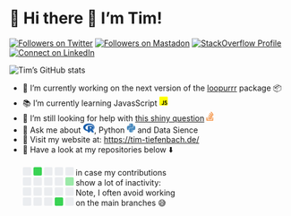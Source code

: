 
<!-- README.md is generated from README.Rmd. Please edit that file -->

# 📢 Hi there 👋 I’m Tim!

<!-- badges: start -->

<a href="https://www.twitter.com/timteafan" target="blank"><img src="https://img.shields.io/twitter/follow/timteafan?label=Twitter&amp;style=social" alt="Followers on Twitter"/></a>
<a rel="me" href="https://fosstodon.org/@TimTeaFan"><img src="https://img.shields.io/mastodon/follow/109529514106713499?domain=https%3A%2F%2Ffosstodon.org&amp;label=Mastadon%20&amp;style=social" alt="Followers on Mastadon"/></a>
<a href="https://stackoverflow.com/users/9349302/timteafan" target="blank"><img src="https://img.shields.io/stackexchange/stackoverflow/r/9349302?label=Reputation&amp;logo=StackOverflow&amp;logoColor=orange&amp;style=social" alt="StackOverflow Profile"/></a>
<a href="https://www.linkedin.com/in/timtiefenbach" target="blank"><img src="https://shields.io/badge/Connect-0A66C2?logo=linkedin&amp;logoColor=white" alt="Connect on LinkedIn"/></a>

<!-- badges: end -->

![Tim’s GitHub
stats](https://github-readme-stats.vercel.app/api?username=timteafan&theme=algolia&show_icons=true)

- 🔨 I’m currently working on the next version of the
  [loopurrr](https://github.com/TimTeaFan/loopurrr/) package 📦
- 📚 I’m currently learning JavasScript <img
  src="README_files/figure-gfm/fa-icon-37c49b8093c25c439b1b4db6049857c5.svg"
  width="15" height="18" />
- 🤔 I’m still looking for help with [this shiny
  question](https://stackoverflow.com/questions/59382931/embed-an-external-shiny-app-in-another-vanilla-shiny-app)
  <img
  src="README_files/figure-gfm/fa-icon-4903764b0d4ea98d4a063b4b8bc71ee5.svg"
  width="13" height="18" />
- 💬 Ask me about <img
  src="README_files/figure-gfm/fa-icon-9993944d25bd9d653b35384522f3499c.svg"
  width="20" height="18" />, Python <img
  src="README_files/figure-gfm/fa-icon-96f41de4f5012384b207244a9a0ec6a3.svg"
  width="15" height="18" /> and Data Sience
- 🔗 Visit my website at: <https://tim-tiefenbach.de/>
- 📢 Have a look at my repositories below ⬇️<br><br>
  <svg width="15" height="15"><rect width="15" height="15" rx="2" style="fill:rgb(235, 237, 240);" />
  </svg>
  <svg width="15" height="15"><rect width="15" height="15" rx="2" style="fill:rgb(57, 211, 83);" />
  </svg>
  <svg width="15" height="15"><rect width="15" height="15" rx="2" style="fill:rgb(235, 237, 240);" />
  </svg>
  <svg width="15" height="15"><rect width="15" height="15" rx="2" style="fill:rgb(235, 237, 240);" />
  </svg>
  <svg width="15" height="15"><rect width="15" height="15" rx="2" style="fill:rgb(235, 237, 240);" />
  </svg> in case my contributions<br>
  <svg width="15" height="15"><rect width="15" height="15" rx="2" style="fill:rgb(235, 237, 240);" />
  </svg>
  <svg width="15" height="15"><rect width="15" height="15" rx="2" style="fill:rgb(235, 237, 240);" />
  </svg>
  <svg width="15" height="15"><rect width="15" height="15" rx="2" style="fill:rgb(235, 237, 240);" />
  </svg>
  <svg width="15" height="15"><rect width="15" height="15" rx="2" style="fill:rgb(235, 237, 240);" />
  </svg>
  <svg width="15" height="15"><rect width="15" height="15" rx="2" style="fill:rgb(155, 233, 168);" />
  </svg> show a lot of inactivity:<br>
  <svg width="15" height="15"><rect width="15" height="15" rx="2" style="fill:rgb(235, 237, 240);" />
  </svg>
  <svg width="15" height="15"><rect width="15" height="15" rx="2" style="fill:rgb(235, 237, 240);" />
  </svg>
  <svg width="15" height="15"><rect width="15" height="15" rx="2" style="fill:rgb(235, 237, 240);" />
  </svg>
  <svg width="15" height="15"><rect width="15" height="15" rx="2" style="fill:rgb(235, 237, 240);" />
  </svg>
  <svg width="15" height="15"><rect width="15" height="15" rx="2" style="fill:rgb(235, 237, 240);" />
  </svg> Note, I often avoid working<br>
  <svg width="15" height="15"><rect width="15" height="15" rx="2" style="fill:rgb(235, 237, 240);" />
  </svg>
  <svg width="15" height="15"><rect width="15" height="15" rx="2" style="fill:rgb(235, 237, 240);" />
  </svg>
  <svg width="15" height="15"><rect width="15" height="15" rx="2" style="fill:rgb(235, 237, 240);" />
  </svg>
  <svg width="15" height="15"><rect width="15" height="15" rx="2" style="fill:rgb(57, 211, 83);" />
  </svg>
  <svg width="15" height="15"><rect width="15" height="15" rx="2" style="fill:rgb(235, 237, 240);" />
  </svg> on the main branches 😅
